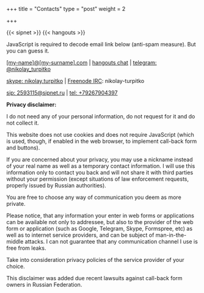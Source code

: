 +++
title = "Contacts"
type = "post"
weight = 2

+++

<form method="POST"
      action="https://formspree.io/avxbynl[at]ghecvgxb[dot]pbz"
      class="jsonly"
      style="display:none">
    <input type="hidden" name="_subject" value="[nikolay.turpitko.com]" />
    <input type="hidden" name="_format" value="plain" />
    <input type="text" name="_gotcha" style="display:none" />
    <input type="text" name="name" placeholder="Your name or nickname (optional)">
    <input type="email" name="email" placeholder="Your email or other contact info (optional)">
    <textarea name="message" placeholder="Your message"></textarea>
    <button type="submit">Send email</button>
    <a href="https://formspree.io/">via https://formspree.io/</a>
</form>

{{< sipnet >}} {{< hangouts >}}

<noscript>
JavaScript is required to decode email link below (anti-spam measure).
But you can guess it.
</noscript>

[[my-name]@[my-surname].com](mailto:avxbynl[at]ghecvgxb[dot]pbz) |
[hangouts chat](https://hangouts.google.com/chat/person/118256930792891720434) |
[telegram: @nikolay_turpitko](https://t.me/nikolay_turpitko)

[skype: nikolay.turpitko](skype:nikolay.turpitko?call) |
[Freenode IRC](irc://irc.freenode.net): nikolay-turpitko

[sip: 2593115@sipnet.ru](sip:2593115@sipnet.ru) |
[tel: +79267904397](tel:+79267904397)

**Privacy disclaimer:**

I do not need any of your personal information, do not request for it and do
not collect it.

This website does not use cookies and does not require JavaScript (which is
used, though, if enabled in the web browser, to implement call-back form and
buttons).

If you are concerned about your privacy, you may use a nickname instead of your
real name as well as a temporary contact information.  I will use this
information only to contact you back and will not share it with third parties
without your permission (except situations of law enforcement requests,
properly issued by Russian authorities).

You are free to choose any way of communication you deem as more private.

Please notice, that any information your enter in web forms or applications can
be available not only to addressee, but also to the provider of the web form or
application (such as Google, Telegram, Skype, Formspree, etc) as well as to
internet service providers, and can be subject of man-in-the-middle attacks. I
can not guarantee that any communication channel I use is free from leaks.

Take into consideration privacy policies of the service provider of your
choice.

This disclaimer was added due recent lawsuits against call-back form owners in
Russian Federation.
